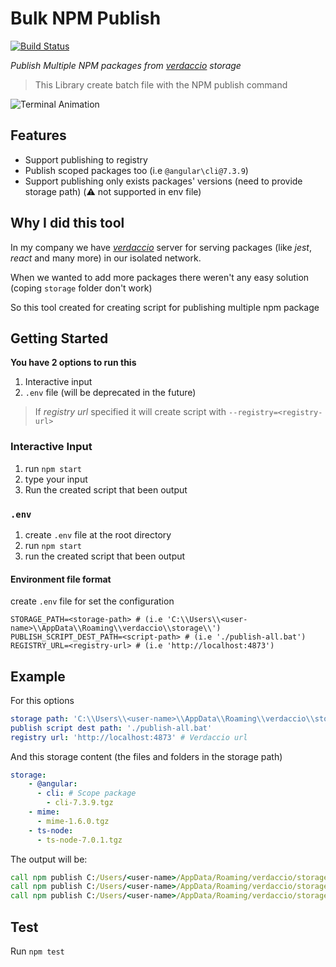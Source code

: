 # Bulk NPM Publish
[![Build Status](https://travis-ci.com/rluvaton/bulk-npm-publish.svg?branch=master)](https://travis-ci.com/rluvaton/bulk-npm-publish)

_Publish Multiple NPM packages from [verdaccio](https://verdaccio.org/) storage_
> This Library create batch file with the NPM publish command

![Terminal Animation](https://raw.githubusercontent.com/rluvaton/bulk-npm-publish/docs/add-terminal-animation/docs/demo.svg)

## Features
- Support publishing to registry
- Publish scoped packages too (i.e `@angular\cli@7.3.9`)
- Support publishing only exists packages' versions (need to provide storage path) (:warning: not supported in env file)

## Why I did this tool
In my company we have [_verdaccio_](https://verdaccio.org/) server for serving packages (like _jest_, _react_ and many more) in our isolated network.

When we wanted to add more packages there weren't any easy solution (coping `storage` folder don't work)

So this tool created for creating script for publishing multiple npm package


## Getting Started
**You have 2 options to run this**
1. Interactive input
2. `.env` file (will be deprecated in the future)

> If _registry url_ specified it will create script with `--registry=<registry-url>`

### Interactive Input
1. run `npm start`
2. type your input
3. Run the created script that been output

### `.env`
1. create `.env` file at the root directory
2. run `npm start`
3. run the created script that been output

#### Environment file format
create `.env` file for set the configuration
```dotenv
STORAGE_PATH=<storage-path> # (i.e 'C:\\Users\\<user-name>\\AppData\\Roaming\\verdaccio\\storage\\')
PUBLISH_SCRIPT_DEST_PATH=<script-path> # (i.e './publish-all.bat')
REGISTRY_URL=<registry-url> # (i.e 'http://localhost:4873')
```


## Example
For this options
```yaml
storage path: 'C:\\Users\\<user-name>\\AppData\\Roaming\\verdaccio\\storage\\'
publish script dest path: './publish-all.bat'
registry url: 'http://localhost:4873' # Verdaccio url
```

And this storage content (the files and folders in the storage path)
```yaml
storage:
    - @angular:
      - cli: # Scope package
        - cli-7.3.9.tgz
    - mime:
      - mime-1.6.0.tgz
    - ts-node:
      - ts-node-7.0.1.tgz
```

The output will be:
```bat
call npm publish C:/Users/<user-name>/AppData/Roaming/verdaccio/storage/@angular/cli/cli-7.3.9.tgz
call npm publish C:/Users/<user-name>/AppData/Roaming/verdaccio/storage/mime/mime-1.6.0.tgz
call npm publish C:/Users/<user-name>/AppData/Roaming/verdaccio/storage/ts-node/ts-node-7.0.1.tgz
```

## Test
Run `npm test`
